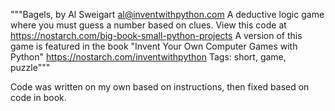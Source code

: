 """Bagels, by Al Sweigart al@inventwithpython.com
A deductive logic game where you must guess a number based on clues.
View this code at https://nostarch.com/big-book-small-python-projects
A version of this game is featured in the book "Invent Your Own
Computer Games with Python" https://nostarch.com/inventwithpython
Tags: short, game, puzzle"""

Code was written on my own based on instructions, then fixed based on code in book. 
